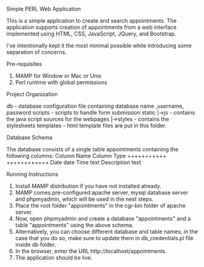 Simple PERL Web Application

This is a simple application to create and search appointments. The application supports creation of appointments from a web interface implemented using HTML, CSS, JavaScript, JQuery, and Bootstrap.

I've intentionally kept it the most minimal possible while introducing some separation of concerns.

Pre-requisites

1. MAMP for Window or Mac or Unix
2. Perl runtime with global permissions

Project Organization

db - database configuration file containing database name ,username, password
scripts - scripts to handle form submission
static
  |->js - contains the java script sources for the webpages
  |->styles - contains the stylesheets
templates - html template files are put in this folder.

Database Schema

The database consists of a single table appointments containing the following columns:
Column Name    Column Type
+++++++++++    ++++++++++++
   Date            date
   Time            text
Description        text

Running Instructions

1. Install MAMP distribution if you have not installed already.
2. MAMP comes pre-configured apache server, mysql database server and phpmyadmin, which will be used in the next steps.
3. Place the root folder "appointments" in the cgi-bin folder of apache server.
4. Now, open phpmyadmin and create a database "appointments" and a table "appointments" using the above schema.
5. Alternatively, you can choose different database and table names; in the case that you do so, make sure to update them in db_credentials.pl file inside db folder.
5. In the browser, enter the URL http://localhost/appointments.
6. The application should be live.
